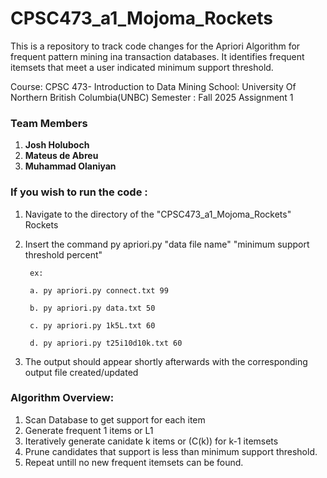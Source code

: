 # CPSC473_a1_Mojoma_Rockets
This is a repository to track code changes for the Apriori Algorithm for frequent pattern mining ina transaction databases. It  identifies frequent itemsets that meet a user indicated minimum support threshold. 

Course: CPSC 473- Introduction to Data Mining
School: University Of Northern British Columbia(UNBC)
Semester : Fall 2025
Assignment 1

### Team Members
1. **Josh Holuboch**
2. **Mateus de Abreu**
3. **Muhammad Olaniyan**


### **If you wish to run the code** :
1. Navigate to the directory of the "CPSC473_a1_Mojoma_Rockets" Rockets
2. Insert the command py apriori.py "data file name" "minimum support threshold percent"

        ex:

        a. py apriori.py connect.txt 99

        b. py apriori.py data.txt 50

        c. py apriori.py 1k5L.txt 60

        d. py apriori.py t25i10d10k.txt 60

3. The output should appear shortly afterwards with the corresponding output file created/updated 


### **Algorithm Overview**:

1. Scan Database to get support for each item
2. Generate frequent 1 items or L1
3. Iteratively generate canidate k items or (C(k)) for k-1 itemsets
4. Prune candidates that support is less than minimum support threshold.
5. Repeat untill no new frequent itemsets can be found.
